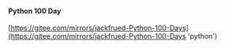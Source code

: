 #### Python 100 Day
[https://gitee.com/mirrors/jackfrued-Python-100-Days](https://gitee.com/mirrors/jackfrued-Python-100-Days 'python')

